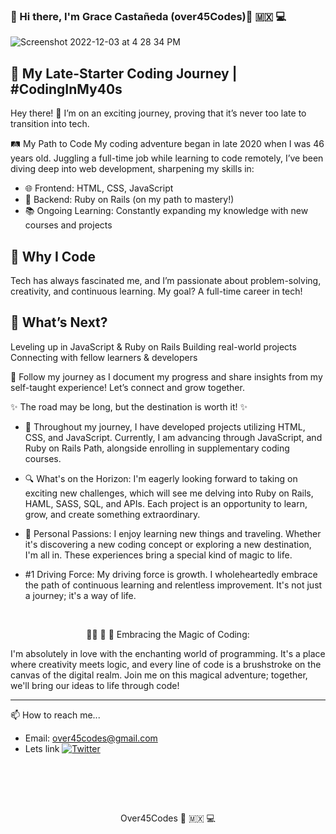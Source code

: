 ###  👋 Hi there, I'm Grace Castañeda (over45Codes)💜 🇲🇽 💻 
![Screenshot 2022-12-03 at 4 28 34 PM](https://github.com/user-attachments/assets/6a753b32-9aa4-4b26-84be-af71ce5be3f2)

## 🚀 My Late-Starter Coding Journey | #CodingInMy40s

Hey there! 👋 I’m on an exciting journey, proving that it’s never too late to transition into tech.

🛤️ My Path to Code
My coding adventure began in late 2020 when I was 46 years old. Juggling a full-time job while learning to code remotely, I’ve been diving deep into web development, sharpening my skills in:

- 🌐 Frontend: HTML, CSS, JavaScript
- 🔧 Backend: Ruby on Rails (on my path to mastery!)
- 📚 Ongoing Learning: Constantly expanding my knowledge with new courses and projects

## 🌟 Why I Code
Tech has always fascinated me, and I’m passionate about problem-solving, creativity, and continuous learning. My goal? A full-time career in tech!

## 🚀 What’s Next?
Leveling up in JavaScript & Ruby on Rails
Building real-world projects
Connecting with fellow learners & developers

📌 Follow my journey as I document my progress and share insights from my self-taught experience! Let’s connect and grow together.

✨ The road may be long, but the destination is worth it! ✨

- 🌱 Throughout my journey, I have developed projects utilizing HTML, CSS, and JavaScript. Currently, I am advancing through JavaScript, and Ruby on Rails Path, alongside enrolling in supplementary coding courses. 
- 🔍 What's on the Horizon: 
I'm eagerly looking forward to taking on exciting new challenges, which will see me delving into Ruby on Rails, HAML, SASS, SQL, and APIs. Each project is an opportunity to learn, grow, and create something extraordinary.

- 💖 Personal Passions: 
I enjoy learning new things and traveling. Whether it's discovering a new coding concept or exploring a new destination, I'm all in. These experiences bring a special kind of magic to life.

- #1 Driving Force:
My driving force is growth. I wholeheartedly embrace the path of continuous learning and relentless improvement. It's not just a journey; it's a way of life. 

<br>
<p align="center">
👩🏻‍ 🌺  💫 Embracing the Magic of Coding:

I'm absolutely in love with the enchanting world of programming. It's a place where creativity meets logic, and every line of code is a brushstroke on the canvas of the digital realm. Join me on this magical adventure; together, we'll bring our ideas to life through code!</p>

********
📫 How to reach me... 
- Email: over45codes@gmail.com
- Lets link [![Twitter](https://img.shields.io/twitter/url/https/twitter.com/cloudposse.svg?style=social&label=Follow%20%40gracii_codes)]([[https://twitter.com/gracii_codes]](https://x.com/over45Codes)(https://x.com/Over45Codes))

<br>


<br><br>
<p align="center">
Over45Codes 💜 🇲🇽 💻
<!--
**Gracii/gracii** is a ✨ _special_ ✨ repository because its `README.md` (this file) appears on your GitHub profile.
**Technolgy Stack:**

sharing my self-taught coding journey in my late 40s. | From Call Center Management to Tech 🚀✨


<img src="https://img.shields.io/badge/HTML5-E34F26?style=for-the-badge&logo=html5&logoColor=white" /> <img src="https://img.shields.io/badge/CSS3-1572B6?style=for-the-badge&logo=css3&logoColor=white" /> <img src="https://img.shields.io/badge/JavaScript-F7DF1E?style=for-the-badge&logo=javascript&logoColor=black" />

<p align="center">
<img src="https://user-images.githubusercontent.com/26774028/205184472-ca310add-53b1-43bf-8113-e5901b914878.png" data-canonical-src="[https://gyazo.com/eb5c5741b6a9a16c692170a41a49c858.png](https://user-images.githubusercontent.com/26774028/205184472-ca310add-53b1-43bf-8113-e5901b914878.png)" width="300" height="300" /></p>

Over45Codes 💜 🇲🇽 💻 
- 📖 Read More:
For a deeper dive into my coding journey, check out my articles on Hashnode:(@https://hashnode.com/@over45Codes) 


#SoftwareEngineerInMaking #NeverTooLateToCode 🚀✨
Here are some ideas to get you started:

- 🔭 I’m currently learning new technical Software Development skills.
- 🌱 I’m currently learning French Language!
- 👯 I’m looking to collaborate to Open Source Project.

- 🤔 I’m looking for help with ...
- 💬 Ask me about ...
- 📫 How to reach me: ...
- 😄 Pronouns: ...
- ⚡ Fun fact: ...
- 🔭 I’m currently learning new technical Software Development skills.

[![Challenge | 100 Days of Code](https://img.shields.io/static/v1?label=Challenge&labelColor=384357&message=100%20Days%20of%20Code&color=00b4ee&style=for-the-badge&link=https://www.https://leonnoel.com/100devs/)](https://https://leonnoel.com/100devs/)


<!--
**over45Codes/over45Codes** is a ✨ _special_ ✨ repository because its `README.md` (this file) appears on your GitHub profile.
[![Top Langs](https://github-readme-stats.vercel.app/api/top-langs/?username=over45Codes)](https://github.com/anuraghazra/github-readme-stats) <br> <br>
[![roadmap.sh](https://api.roadmap.sh/v1-badge/wide/64975e8cd99c9d6731933b40?variant=dark)](https://roadmap.sh)

![Anurag's GitHub stats](https://github-readme-stats.vercel.app/api?username=over45Codes&show_icons=true&theme=radical)
Lets connect on [![Linkedin]() LinkedIn](https://www.linkedin.com/in/castanedagrace/)


<br>
**Languages & Tools:**
<br>
<img src="https://img.shields.io/badge/HTML5-E34F26?style=for-the-badge&logo=html5&logoColor=white" /> <img src="https://img.shields.io/badge/CSS3-1572B6?style=for-the-badge&logo=css3&logoColor=white" /> <img src="https://img.shields.io/badge/JavaScript-F7DF1E?style=for-the-badge&logo=javascript&logoColor=black" /> ![Visual Studio Code](https://img.shields.io/badge/Visual%20Studio%20Code-0078d7.svg?style=for-the-badge&logo=visual-studio-code&logoColor=white)
![Git](https://img.shields.io/badge/git-%23F05033.svg?style=for-the-badge&logo=git&logoColor=white)
<img src="https://img.shields.io/badge/MySQL-005C84?style=for-the-badge&logo=mysql&logoColor=white" />


Here are some ideas to get you started:

- 🔭 I’m currently working on ...
- 🌱 I’m currently learning ...
- 👯 I’m looking to collaborate on ...
- 🤔 I’m looking for help with ...
- 💬 Ask me about ...
- 📫 How to reach me: ...
- 😄 Pronouns: ...
- ⚡ Fun fact: ...
-->
